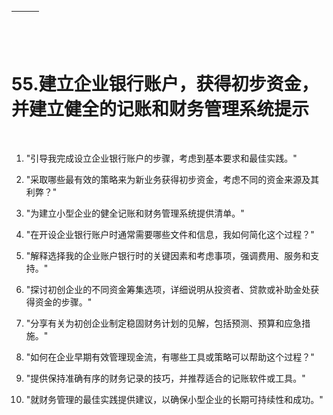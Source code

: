 | ![image](img/chapter_title_corner_decoration_left.png) |  | ![image](img/chapter_title_corner_decoration_right.png) |
| --- | --- | --- |

![image](img/chapter_title_above.png)

# 55.建立企业银行账户，获得初步资金，并建立健全的记账和财务管理系统提示

![image](img/chapter_title_below.png)

1.  "引导我完成设立企业银行账户的步骤，考虑到基本要求和最佳实践。"

1.  "采取哪些最有效的策略来为新业务获得初步资金，考虑不同的资金来源及其利弊？"

1.  "为建立小型企业的健全记账和财务管理系统提供清单。"

1.  "在开设企业银行账户时通常需要哪些文件和信息，我如何简化这个过程？"

1.  "解释选择我的企业账户银行时的关键因素和考虑事项，强调费用、服务和支持。"

1.  "探讨初创企业的不同资金筹集选项，详细说明从投资者、贷款或补助金处获得资金的步骤。"

1.  "分享有关为初创企业制定稳固财务计划的见解，包括预测、预算和应急措施。"

1.  "如何在企业早期有效管理现金流，有哪些工具或策略可以帮助这个过程？"

1.  "提供保持准确有序的财务记录的技巧，并推荐适合的记账软件或工具。"

1.  "就财务管理的最佳实践提供建议，以确保小型企业的长期可持续性和成功。"

